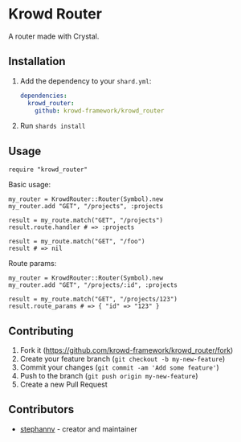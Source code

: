 # Krowd Router

A router made with Crystal.

## Installation

1. Add the dependency to your `shard.yml`:

   ```yaml
   dependencies:
     krowd_router:
       github: krowd-framework/krowd_router
   ```

2. Run `shards install`

## Usage

```crystal
require "krowd_router"
```


Basic usage:
```crystal
my_router = KrowdRouter::Router(Symbol).new
my_router.add "GET", "/projects", :projects

result = my_route.match("GET", "/projects")
result.route.handler # => :projects

result = my_route.match("GET", "/foo")
result # => nil
```

Route params:
```crystal
my_router = KrowdRouter::Router(Symbol).new
my_router.add "GET", "/projects/:id", :projects

result = my_route.match("GET", "/projects/123")
result.route_params # => { "id" => "123" }
```


## Contributing

1. Fork it (<https://github.com/krowd-framework/krowd_router/fork>)
2. Create your feature branch (`git checkout -b my-new-feature`)
3. Commit your changes (`git commit -am 'Add some feature'`)
4. Push to the branch (`git push origin my-new-feature`)
5. Create a new Pull Request

## Contributors

- [stephannv](https://github.com/stephannv) - creator and maintainer
